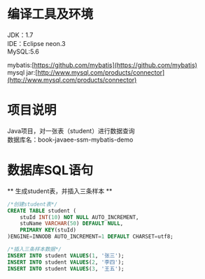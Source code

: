 # 编译工具及环境  

JDK：1.7  
IDE：Eclipse neon.3  
MySQL:5.6  

mybatis:[https://github.com/mybatis](https://github.com/mybatis)  
mysql jar:[http://www.mysql.com/products/connector](http://www.mysql.com/products/connector)  

# 项目说明  

Java项目，对一张表（student）进行数据查询  
数据库名：book-javaee-ssm-mybatis-demo  

# 数据库SQL语句  

** 生成student表，并插入三条样本 **  

```sql
/*创建student表*/
CREATE TABLE student (
	stuId INT(10) NOT NULL AUTO_INCREMENT,
	stuName VARCHAR(50) DEFAULT NULL,
	PRIMARY KEY(stuId)
)ENGINE=INNODB AUTO_INCREMENT=1 DEFAULT CHARSET=utf8; 

/*插入三条样本数据*/
INSERT INTO student VALUES(1, '张三');
INSERT INTO student VALUES(2, '李四');
INSERT INTO student VALUES(3, '王五');
```